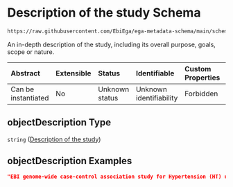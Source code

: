 # Description of the study Schema

```txt
https://raw.githubusercontent.com/EbiEga/ega-metadata-schema/main/schemas/EGA.study.json#/properties/objectDescription
```

An in-depth description of the study, including its overall purpose, goals, scope or nature.

| Abstract            | Extensible | Status         | Identifiable            | Custom Properties | Additional Properties | Access Restrictions | Defined In                                                                 |
| :------------------ | :--------- | :------------- | :---------------------- | :---------------- | :-------------------- | :------------------ | :------------------------------------------------------------------------- |
| Can be instantiated | No         | Unknown status | Unknown identifiability | Forbidden         | Allowed               | none                | [EGA.study.json\*](../../../schemas/EGA.study.json "open original schema") |

## objectDescription Type

`string` ([Description of the study](ega-11-properties-description-of-the-study.md))

## objectDescription Examples

```json
"EBI genome-wide case-control association study for Hypertension (HT) using seven disease collections together with the 1958 Spanish Birth Cohort and the EU National Blood Service collections as controls."
```
